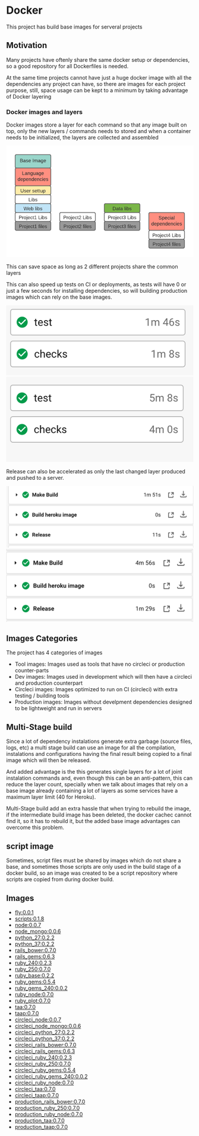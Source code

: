 Docker
======

This project has build base images for serveral projects

## Motivation

Many projects have oftenly share the same docker setup or dependencies, so
a good repository for all Dockerfiles is needed.

At the same time projects cannot have just a huge docker image with all the dependencies
any project can have, so there are images for each project purpose, still, space usage
can be kept to a minimum by taking advantage of Docker layering

### Docker images and layers

Docker images store a layer for each command so that any image built on top, only the
new layers / commands needs to stored and when a container needs to be initialized,
the layers are collected and assembled

![layers](https://raw.githubusercontent.com/darthjee/docker/master/readme_files/docker_setup.gif)

This can save space as long as 2 different projects share the common layers

This can also speed up tests on CI or deployments, as tests will have 0 or just a few
seconds for installing dependencies, so will building production images which can
rely on the base images.

![fast build](https://raw.githubusercontent.com/darthjee/docker/master/readme_files/speed_build.png)
![slow build](https://raw.githubusercontent.com/darthjee/docker/master/readme_files/slow_build.png)

Release can also be accelerated as only the last changed layer produced and pushed to a server.

![fast release](https://raw.githubusercontent.com/darthjee/docker/master/readme_files/fast_build_release.png)
![slow release](https://raw.githubusercontent.com/darthjee/docker/master/readme_files/slow_build_release.png)

## Images Categories

The project has 4 categories of images
- Tool images: Images used as tools that have no circleci or production counter-parts
- Dev images: Images used in development which will then have a circleci and production counterpart
- Circleci images: Images optimized to run on CI (circleci) with extra testing / building tools
- Production images: Images without develpment dependencies designed to
  be lightweight and run in servers

## Multi-Stage build

Since a lot of dependency instalations generate extra garbage (source files, logs, etc)
a multi stage build can use an image for all the compilation, instalations and configurations
having the final result being copied to a final image which will then be released.

And added advantage is the this generates single layers for a lot of joint instalation commands
and, even though this can be an anti-pattern, this can reduce the layer count, specially when we
talk about images that rely on a base image already containing a lot of layers as some services
have a maximum layer limit (40 for Heroku).

Multi-Stage build add an extra hassle that when trying to rebuild the image, if the intermediate
build image has been deleted, the docker cachec cannot find it, so it has to rebuild it, but
the added base image advantages can overcome this problem.

## script image

Sometimes, script files must be shared by images which do not share a base, and sometimes those
scripts are only used in the build stage of a docker build, so an image was created to be a
script repository where scripts are copied from during docker build.

## Images

- [fly:0.0.1](https://hub.docker.com/repository/docker/darthjee/fly)
- [scripts:0.1.8](https://hub.docker.com/repository/docker/darthjee/scripts)
- [node:0.0.7](https://hub.docker.com/repository/docker/darthjee/node)
- [node_mongo:0.0.6](https://hub.docker.com/repository/docker/darthjee/node_mongo)
- [python_27:0.2.2](https://hub.docker.com/repository/docker/darthjee/python_27)
- [python_37:0.2.2](https://hub.docker.com/repository/docker/darthjee/python_37)
- [rails_bower:0.7.0](https://hub.docker.com/repository/docker/darthjee/rails_bower)
- [rails_gems:0.6.3](https://hub.docker.com/repository/docker/darthjee/rails_gems)
- [ruby_240:0.2.3](https://hub.docker.com/repository/docker/darthjee/ruby_240)
- [ruby_250:0.7.0](https://hub.docker.com/repository/docker/darthjee/ruby_250)
- [ruby_base:0.2.2](https://hub.docker.com/repository/docker/darthjee/ruby_base)
- [ruby_gems:0.5.4](https://hub.docker.com/repository/docker/darthjee/ruby_gems)
- [ruby_gems_240:0.0.2](https://hub.docker.com/repository/docker/darthjee/ruby_gems_240)
- [ruby_node:0.7.0](https://hub.docker.com/repository/docker/darthjee/ruby_node)
- [ruby_plot:0.7.0](https://hub.docker.com/repository/docker/darthjee/ruby_plot)
- [taa:0.7.0](https://hub.docker.com/repository/docker/darthjee/taa)
- [taap:0.7.0](https://hub.docker.com/repository/docker/darthjee/taap)
- [circleci_node:0.0.7](https://hub.docker.com/repository/docker/darthjee/circleci_node)
- [circleci_node_mongo:0.0.6](https://hub.docker.com/repository/docker/darthjee/circleci_node_mongo)
- [circleci_python_27:0.2.2](https://hub.docker.com/repository/docker/darthjee/circleci_python_27)
- [circleci_python_37:0.2.2](https://hub.docker.com/repository/docker/darthjee/circleci_python_37)
- [circleci_rails_bower:0.7.0](https://hub.docker.com/repository/docker/darthjee/circleci_rails_bower)
- [circleci_rails_gems:0.6.3](https://hub.docker.com/repository/docker/darthjee/circleci_rails_gems)
- [circleci_ruby_240:0.2.3](https://hub.docker.com/repository/docker/darthjee/circleci_ruby_240)
- [circleci_ruby_250:0.7.0](https://hub.docker.com/repository/docker/darthjee/circleci_ruby_250)
- [circleci_ruby_gems:0.5.4](https://hub.docker.com/repository/docker/darthjee/circleci_ruby_gems)
- [circleci_ruby_gems_240:0.0.2](https://hub.docker.com/repository/docker/darthjee/circleci_ruby_gems_240)
- [circleci_ruby_node:0.7.0](https://hub.docker.com/repository/docker/darthjee/circleci_ruby_node)
- [circleci_taa:0.7.0](https://hub.docker.com/repository/docker/darthjee/circleci_taa)
- [circleci_taap:0.7.0](https://hub.docker.com/repository/docker/darthjee/circleci_taap)
- [production_rails_bower:0.7.0](https://hub.docker.com/repository/docker/darthjee/production_rails_bower)
- [production_ruby_250:0.7.0](https://hub.docker.com/repository/docker/darthjee/production_ruby_250)
- [production_ruby_node:0.7.0](https://hub.docker.com/repository/docker/darthjee/production_ruby_node)
- [production_taa:0.7.0](https://hub.docker.com/repository/docker/darthjee/production_taa)
- [production_taap:0.7.0](https://hub.docker.com/repository/docker/darthjee/production_taap)
